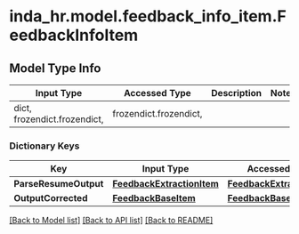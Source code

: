 # inda_hr.model.feedback_info_item.FeedbackInfoItem

## Model Type Info
Input Type | Accessed Type | Description | Notes
------------ | ------------- | ------------- | -------------
dict, frozendict.frozendict,  | frozendict.frozendict,  |  | 

### Dictionary Keys
Key | Input Type | Accessed Type | Description | Notes
------------ | ------------- | ------------- | ------------- | -------------
**ParseResumeOutput** | [**FeedbackExtractionItem**](FeedbackExtractionItem.md) | [**FeedbackExtractionItem**](FeedbackExtractionItem.md) |  | 
**OutputCorrected** | [**FeedbackBaseItem**](FeedbackBaseItem.md) | [**FeedbackBaseItem**](FeedbackBaseItem.md) |  | 

[[Back to Model list]](../../README.md#documentation-for-models) [[Back to API list]](../../README.md#documentation-for-api-endpoints) [[Back to README]](../../README.md)


